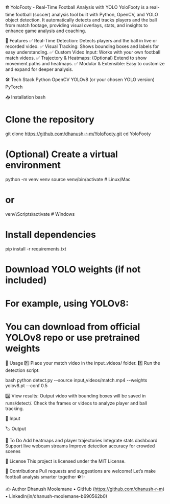 ⚽️ YoloFooty - Real-Time Football Analysis with YOLO
YoloFooty is a real-time football (soccer) analysis tool built with Python, OpenCV, and YOLO object detection. It automatically detects and tracks players and the ball from match footage, providing visual overlays, stats, and insights to enhance game analysis and coaching.

🚀 Features
✅ Real-Time Detection: Detects players and the ball in live or recorded video.
✅ Visual Tracking: Shows bounding boxes and labels for easy understanding.
✅ Custom Video Input: Works with your own football match videos.
✅ Trajectory & Heatmaps: (Optional) Extend to show movement paths and heatmaps.
✅ Modular & Extensible: Easy to customize and expand for deeper analysis.

🛠️ Tech Stack
Python
OpenCV
YOLOv8 (or your chosen YOLO version)
PyTorch

📥 Installation
bash
# Clone the repository
git clone https://github.com/dhanush-r-m/YoloFooty.git
cd YoloFooty

# (Optional) Create a virtual environment
python -m venv venv
source venv/bin/activate  # Linux/Mac
# or
venv\Scripts\activate     # Windows

# Install dependencies
pip install -r requirements.txt

# Download YOLO weights (if not included)
# For example, using YOLOv8:
# You can download from official YOLOv8 repo or use pretrained weights
🎥 Usage
1️⃣ Place your match video in the input_videos/ folder.
2️⃣ Run the detection script:

bash
python detect.py --source input_videos/match.mp4 --weights yolov8.pt --conf 0.5

3️⃣ View results:
Output video with bounding boxes will be saved in runs/detect/.
Check the frames or videos to analyze player and ball tracking.

📸 Input

🏷️ Output

📌 To Do
 Add heatmaps and player trajectories
 Integrate stats dashboard
 Support live webcam streams
 Improve detection accuracy for crowded scenes

📄 License
This project is licensed under the MIT License.

🤝 Contributions
Pull requests and suggestions are welcome! Let’s make football analysis smarter together ⚽✨

✍️ Author
Dhanush Moolemane
• GitHub (https://github.com/dhanush-r-m)
• LinkedIn(in/dhanush-moolemane-b690562b0)

